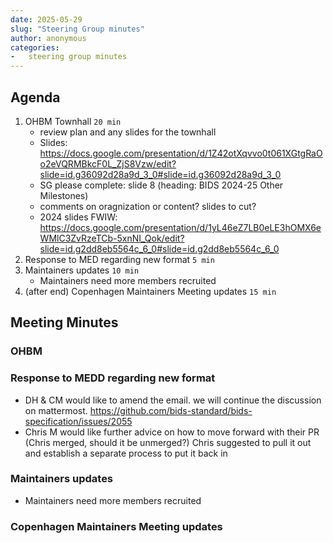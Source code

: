 ```yaml
---
date: 2025-05-29
slug: "Steering Group minutes"
author: anonymous
categories:
-   steering group minutes
---
```


## Agenda

1. OHBM Townhall `20 min`
    - review plan and any slides for the townhall
    - Slides: https://docs.google.com/presentation/d/1Z42otXqvvo0t061XGtgRaOo2eVQRMBkcF0L_ZjS8Vzw/edit?slide=id.g36092d28a9d_3_0#slide=id.g36092d28a9d_3_0
    - SG please complete: slide 8 (heading: BIDS 2024-25 Other Milestones)
    - comments on oragnization or content? slides to cut?
    - 2024 slides FWIW: https://docs.google.com/presentation/d/1yL46eZ7LB0eLE3hOMX6eWMlC3ZvRzeTCb-5xnNI_Qok/edit?slide=id.g2dd8eb5564c_6_0#slide=id.g2dd8eb5564c_6_0
3. Response to MED regarding new format `5 min`
4. Maintainers updates `10 min`
    - Maintainers need more members recruited
6. (after end) Copenhagen Maintainers Meeting updates `15 min`

## Meeting Minutes

### OHBM

### Response to MEDD regarding new format

- DH & CM would like to amend the email. we will continue the discussion on mattermost. https://github.com/bids-standard/bids-specification/issues/2055
- Chris M would like further advice on how to move forward with their PR (Chris merged, should it be unmerged?) Chris suggested to pull it out and establish a separate process to put it back in

### Maintainers updates

- Maintainers need more members recruited

### Copenhagen Maintainers Meeting updates
